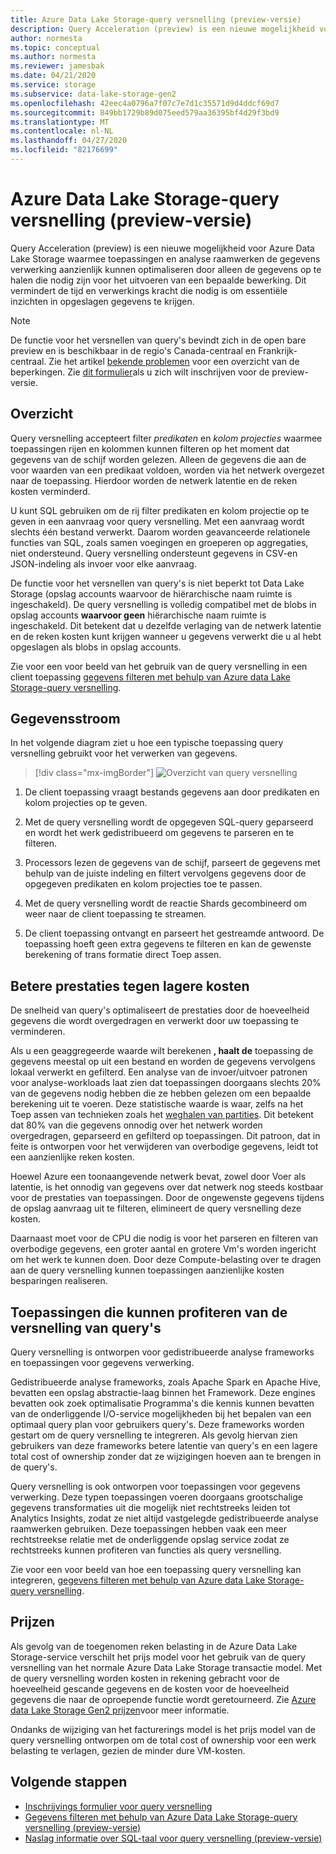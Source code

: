 ```yaml
---
title: Azure Data Lake Storage-query versnelling (preview-versie)
description: Query Acceleration (preview) is een nieuwe mogelijkheid voor Azure Data Lake Storage waarmee toepassingen en analyse raamwerken gegevens verwerking aanzienlijk kunnen optimaliseren door alleen de gegevens op te halen die nodig zijn voor een verwerkings bewerking.
author: normesta
ms.topic: conceptual
ms.author: normesta
ms.reviewer: jamesbak
ms.date: 04/21/2020
ms.service: storage
ms.subservice: data-lake-storage-gen2
ms.openlocfilehash: 42eec4a0796a7f07c7e7d1c35571d9d4ddcf69d7
ms.sourcegitcommit: 849bb1729b89d075eed579aa36395bf4d29f3bd9
ms.translationtype: MT
ms.contentlocale: nl-NL
ms.lasthandoff: 04/27/2020
ms.locfileid: "82176699"
---
```

# <a name="azure-data-lake-storage-query-acceleration-preview"></a>Azure Data Lake Storage-query versnelling (preview-versie)

Query Acceleration (preview) is een nieuwe mogelijkheid voor Azure Data Lake Storage waarmee toepassingen en analyse raamwerken de gegevens verwerking aanzienlijk kunnen optimaliseren door alleen de gegevens op te halen die nodig zijn voor het uitvoeren van een bepaalde bewerking. Dit vermindert de tijd en verwerkings kracht die nodig is om essentiële inzichten in opgeslagen gegevens te krijgen.

> [!NOTE]
> De functie voor het versnellen van query's bevindt zich in de open bare preview en is beschikbaar in de regio's Canada-centraal en Frankrijk-centraal. Zie het artikel [bekende problemen](data-lake-storage-known-issues.md) voor een overzicht van de beperkingen. Zie [dit formulier](https://aka.ms/adls/qa-preview-signup)als u zich wilt inschrijven voor de preview-versie.  

## <a name="overview"></a>Overzicht

Query versnelling accepteert filter *predikaten* en *kolom projecties* waarmee toepassingen rijen en kolommen kunnen filteren op het moment dat gegevens van de schijf worden gelezen. Alleen de gegevens die aan de voor waarden van een predikaat voldoen, worden via het netwerk overgezet naar de toepassing. Hierdoor worden de netwerk latentie en de reken kosten verminderd.  

U kunt SQL gebruiken om de rij filter predikaten en kolom projectie op te geven in een aanvraag voor query versnelling. Met een aanvraag wordt slechts één bestand verwerkt. Daarom worden geavanceerde relationele functies van SQL, zoals samen voegingen en groeperen op aggregaties, niet ondersteund. Query versnelling ondersteunt gegevens in CSV-en JSON-indeling als invoer voor elke aanvraag.

De functie voor het versnellen van query's is niet beperkt tot Data Lake Storage (opslag accounts waarvoor de hiërarchische naam ruimte is ingeschakeld). De query versnelling is volledig compatibel met de blobs in opslag accounts **waarvoor geen** hiërarchische naam ruimte is ingeschakeld. Dit betekent dat u dezelfde verlaging van de netwerk latentie en de reken kosten kunt krijgen wanneer u gegevens verwerkt die u al hebt opgeslagen als blobs in opslag accounts.

Zie voor een voor beeld van het gebruik van de query versnelling in een client toepassing [gegevens filteren met behulp van Azure data Lake Storage-query versnelling](data-lake-storage-query-acceleration-how-to.md).

## <a name="data-flow"></a>Gegevensstroom

In het volgende diagram ziet u hoe een typische toepassing query versnelling gebruikt voor het verwerken van gegevens.

> [!div class="mx-imgBorder"]
> ![Overzicht van query versnelling](./media/data-lake-storage-query-acceleration/query-acceleration.png)

1. De client toepassing vraagt bestands gegevens aan door predikaten en kolom projecties op te geven.

2. Met de query versnelling wordt de opgegeven SQL-query geparseerd en wordt het werk gedistribueerd om gegevens te parseren en te filteren.

3. Processors lezen de gegevens van de schijf, parseert de gegevens met behulp van de juiste indeling en filtert vervolgens gegevens door de opgegeven predikaten en kolom projecties toe te passen.

4. Met de query versnelling wordt de reactie Shards gecombineerd om weer naar de client toepassing te streamen.

5. De client toepassing ontvangt en parseert het gestreamde antwoord. De toepassing hoeft geen extra gegevens te filteren en kan de gewenste berekening of trans formatie direct Toep assen.

## <a name="better-performance-at-a-lower-cost"></a>Betere prestaties tegen lagere kosten

De snelheid van query's optimaliseert de prestaties door de hoeveelheid gegevens die wordt overgedragen en verwerkt door uw toepassing te verminderen.

Als u een geaggregeerde waarde wilt berekenen **, haalt de** toepassing de gegevens meestal op uit een bestand en worden de gegevens vervolgens lokaal verwerkt en gefilterd. Een analyse van de invoer/uitvoer patronen voor analyse-workloads laat zien dat toepassingen doorgaans slechts 20% van de gegevens nodig hebben die ze hebben gelezen om een bepaalde berekening uit te voeren. Deze statistische waarde is waar, zelfs na het Toep assen van technieken zoals het [weghalen van partities](https://docs.microsoft.com/azure/hdinsight/hdinsight-hadoop-optimize-hive-query#hive-partitioning). Dit betekent dat 80% van die gegevens onnodig over het netwerk worden overgedragen, geparseerd en gefilterd op toepassingen. Dit patroon, dat in feite is ontworpen voor het verwijderen van overbodige gegevens, leidt tot een aanzienlijke reken kosten.  

Hoewel Azure een toonaangevende netwerk bevat, zowel door Voer als latentie, is het onnodig van gegevens over dat netwerk nog steeds kostbaar voor de prestaties van toepassingen. Door de ongewenste gegevens tijdens de opslag aanvraag uit te filteren, elimineert de query versnelling deze kosten.

Daarnaast moet voor de CPU die nodig is voor het parseren en filteren van overbodige gegevens, een groter aantal en grotere Vm's worden ingericht om het werk te kunnen doen. Door deze Compute-belasting over te dragen aan de query versnelling kunnen toepassingen aanzienlijke kosten besparingen realiseren.

## <a name="applications-that-can-benefit-from-query-acceleration"></a>Toepassingen die kunnen profiteren van de versnelling van query's

Query versnelling is ontworpen voor gedistribueerde analyse frameworks en toepassingen voor gegevens verwerking. 

Gedistribueerde analyse frameworks, zoals Apache Spark en Apache Hive, bevatten een opslag abstractie-laag binnen het Framework. Deze engines bevatten ook zoek optimalisatie Programma's die kennis kunnen bevatten van de onderliggende I/O-service mogelijkheden bij het bepalen van een optimaal query plan voor gebruikers query's. Deze frameworks worden gestart om de query versnelling te integreren. Als gevolg hiervan zien gebruikers van deze frameworks betere latentie van query's en een lagere total cost of ownership zonder dat ze wijzigingen hoeven aan te brengen in de query's. 

Query versnelling is ook ontworpen voor toepassingen voor gegevens verwerking. Deze typen toepassingen voeren doorgaans grootschalige gegevens transformaties uit die mogelijk niet rechtstreeks leiden tot Analytics Insights, zodat ze niet altijd vastgelegde gedistribueerde analyse raamwerken gebruiken. Deze toepassingen hebben vaak een meer rechtstreekse relatie met de onderliggende opslag service zodat ze rechtstreeks kunnen profiteren van functies als query versnelling. 

Zie voor een voor beeld van hoe een toepassing query versnelling kan integreren, [gegevens filteren met behulp van Azure data Lake Storage-query versnelling](data-lake-storage-query-acceleration-how-to.md).

## <a name="pricing"></a>Prijzen

Als gevolg van de toegenomen reken belasting in de Azure Data Lake Storage-service verschilt het prijs model voor het gebruik van de query versnelling van het normale Azure Data Lake Storage transactie model. Met de query versnelling worden kosten in rekening gebracht voor de hoeveelheid gescande gegevens en de kosten voor de hoeveelheid gegevens die naar de oproepende functie wordt geretourneerd. Zie [Azure data Lake Storage Gen2 prijzen](https://azure.microsoft.com/pricing/details/storage/data-lake/)voor meer informatie.

Ondanks de wijziging van het facturerings model is het prijs model van de query versnelling ontworpen om de total cost of ownership voor een werk belasting te verlagen, gezien de minder dure VM-kosten.

## <a name="next-steps"></a>Volgende stappen

- [Inschrijvings formulier voor query versnelling](https://aka.ms/adls/qa-preview-signup)    
- [Gegevens filteren met behulp van Azure Data Lake Storage-query versnelling (preview-versie)](data-lake-storage-query-acceleration-how-to.md)
- [Naslag informatie over SQL-taal voor query versnelling (preview-versie)](query-acceleration-sql-reference.md)



